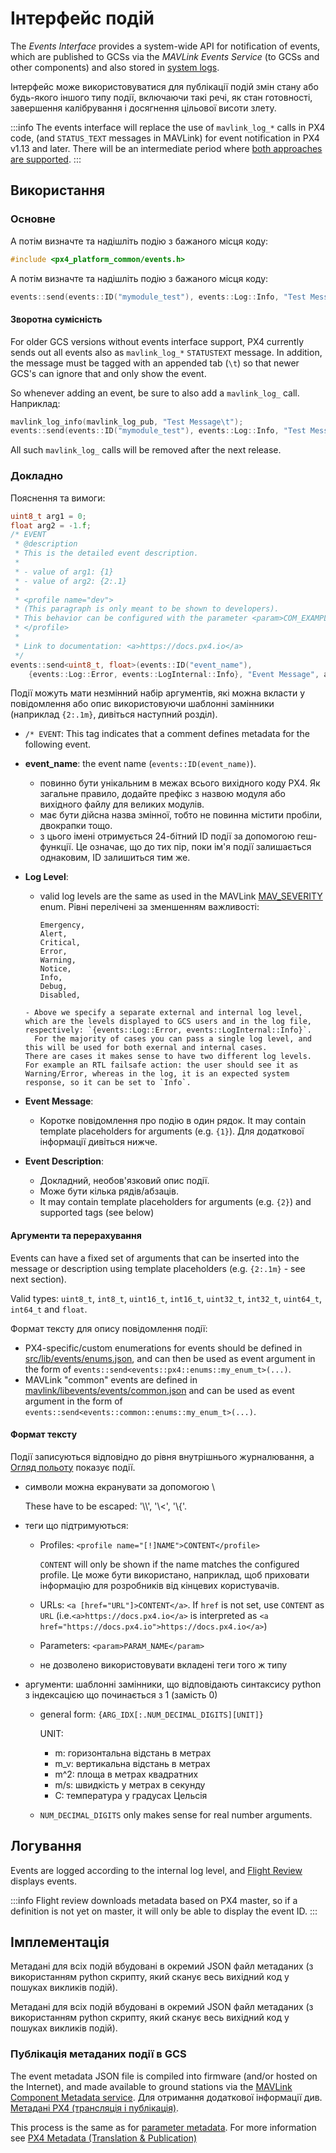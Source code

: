 # Інтерфейс подій

<Badge type="tip" text="PX4 v1.13" />

The _Events Interface_ provides a system-wide API for notification of events, which are published to GCSs via the _MAVLink Events Service_ (to GCSs and other components) and also stored in [system logs](../dev_log/logging.md).

Інтерфейс може використовуватися для публікації подій змін стану або будь-якого іншого типу події, включаючи такі речі, як стан готовності, завершення калібрування і досягнення цільової висоти злету.

:::info
The events interface will replace the use of `mavlink_log_*` calls in PX4 code, (and `STATUS_TEXT` messages in MAVLink) for event notification in PX4 v1.13 and later.
There will be an intermediate period where [both approaches are supported](#backward-compatibility).
:::

## Використання

### Основне

А потім визначте та надішліть подію з бажаного місця коду:

```cpp
#include <px4_platform_common/events.h>
```

А потім визначте та надішліть подію з бажаного місця коду:

```cpp
events::send(events::ID("mymodule_test"), events::Log::Info, "Test Message");
```

#### Зворотна сумісність

For older GCS versions without events interface support, PX4 currently sends out all events also as `mavlink_log_*` `STATUSTEXT` message.
In addition, the message must be tagged with an appended tab (`\t`) so that newer GCS's can ignore that and only show the event.

So whenever adding an event, be sure to also add a `mavlink_log_` call. Наприклад:

```cpp
mavlink_log_info(mavlink_log_pub, "Test Message\t");
events::send(events::ID("mymodule_test"), events::Log::Info, "Test Message");
```

All such `mavlink_log_` calls will be removed after the next release.

### Докладно

Пояснення та вимоги:

```cpp
uint8_t arg1 = 0;
float arg2 = -1.f;
/* EVENT
 * @description
 * This is the detailed event description.
 *
 * - value of arg1: {1}
 * - value of arg2: {2:.1}
 *
 * <profile name="dev">
 * (This paragraph is only meant to be shown to developers).
 * This behavior can be configured with the parameter <param>COM_EXAMPLE</param>.
 * </profile>
 *
 * Link to documentation: <a>https://docs.px4.io</a>
 */
events::send<uint8_t, float>(events::ID("event_name"),
	{events::Log::Error, events::LogInternal::Info}, "Event Message", arg1, arg2);
```

Події можуть мати незмінний набір аргументів, які можна вкласти у повідомлення або опис використовуючи шаблонні замінники (наприклад <code>{2:.1m}</code>, дивіться наступний розділ).

- `/* EVENT`: This tag indicates that a comment defines metadata for the following event.

- **event_name**: the event name (`events::ID(event_name)`).
  - повинно бути унікальним в межах всього вихідного коду PX4.
    Як загальне правило, додайте префікс з назвою модуля або вихідного файлу для великих модулів.
  - має бути дійсна назва змінної, тобто не повинна містити пробіли, двокрапки тощо.
  - з цього імені отримується 24-бітний ID події за допомогою геш-функції.
    Це означає, що до тих пір, поки ім'я події залишається однаковим, ID залишиться тим же.

- **Log Level**:

  - valid log levels are the same as used in the MAVLink [MAV_SEVERITY](https://mavlink.io/en/messages/common.html#MAV_SEVERITY) enum.
    Рівні перелічені за зменшенням важливості:

    ```plain
    Emergency,
    Alert,
    Critical,
    Error,
    Warning,
    Notice,
    Info,
    Debug,
    Disabled,
    ```

  ```
  - Above we specify a separate external and internal log level, which are the levels displayed to GCS users and in the log file, respectively: `{events::Log::Error, events::LogInternal::Info}`.
    For the majority of cases you can pass a single log level, and this will be used for both exernal and internal cases.
  There are cases it makes sense to have two different log levels.
  For example an RTL failsafe action: the user should see it as Warning/Error, whereas in the log, it is an expected system response, so it can be set to `Info`.
  ```

- **Event Message**:
  - Коротке повідомлення про подію в один рядок.
    It may contain template placeholders for arguments (e.g. `{1}`). Для додаткової інформації дивіться нижче.

- **Event Description**:
  - Докладний, необов'язковий опис події.
  - Може бути кілька рядів/абзаців.
  - It may contain template placeholders for arguments (e.g. `{2}`) and supported tags (see below)

#### Аргументи та перерахування

Events can have a fixed set of arguments that can be inserted into the message or description using template placeholders (e.g. `{2:.1m}` - see next section).

Valid types: `uint8_t`, `int8_t`, `uint16_t`, `int16_t`, `uint32_t`, `int32_t`, `uint64_t`, `int64_t` and `float`.

Формат тексту для опису повідомлення події:

- PX4-specific/custom enumerations for events should be defined in [src/lib/events/enums.json](https://github.com/PX4/PX4-Autopilot/blob/main/src/lib/events/enums.json), and can then be used as event argument in the form of `events::send<events::px4::enums::my_enum_t>(...)`.
- MAVLink "common" events are defined in [mavlink/libevents/events/common.json](https://github.com/mavlink/libevents/blob/master/events/common.json) and can be used as event argument in the form of `events::send<events::common::enums::my_enum_t>(...)`.

#### Формат тексту

Події записуються відповідно до рівня внутрішнього журналювання, а <a href="../log/flight_review.md">Огляд польоту</a> показує події.

- символи можна екранувати за допомогою \\

  These have to be escaped: '\\\\', '\\<', '\\{'.

- теги що підтримуються:

  - Profiles: `<profile name="[!]NAME">CONTENT</profile>`

    `CONTENT` will only be shown if the name matches the configured profile.
    Це може бути використано, наприклад, щоб приховати інформацію для розробників від кінцевих користувачів.

  - URLs: `<a [href="URL"]>CONTENT</a>`.
    If `href` is not set, use `CONTENT` as `URL` (i.e.`<a>https://docs.px4.io</a>` is interpreted as `<a href="https://docs.px4.io">https://docs.px4.io</a>`)

  - Parameters: `<param>PARAM_NAME</param>`

  - не дозволено використовувати вкладені теги того ж типу

- аргументи: шаблонні замінники, що відповідають синтаксису python з індексацією що починається з 1 (замість 0)

  - general form: `{ARG_IDX[:.NUM_DECIMAL_DIGITS][UNIT]}`

    UNIT:

    - m: горизонтальна відстань в метрах
    - m_v: вертикальна відстань в метрах
    - m^2: площа в метрах квадратних
    - m/s: швидкість у метрах в секунду
    - C: температура у градусах Цельсія

  - `NUM_DECIMAL_DIGITS` only makes sense for real number arguments.

## Логування

Events are logged according to the internal log level, and [Flight Review](../log/flight_review.md) displays events.

:::info
Flight review downloads metadata based on PX4 master, so if a definition is not yet on master, it will only be able to display the event ID.
:::

## Імплементація

Метадані для всіх подій вбудовані в окремий JSON файл метаданих (з використанням python скрипту, який сканує весь вихідний код у пошуках викликів подій).

Метадані для всіх подій вбудовані в окремий JSON файл метаданих (з використанням python скрипту, який сканує весь вихідний код у пошуках викликів подій).

### Публікація метаданих події в GCS

The event metadata JSON file is compiled into firmware (and/or hosted on the Internet), and made available to ground stations via the [MAVLink Component Metadata service](https://mavlink.io/en/services/component_information.html).
Для отримання додаткової інформації див. <a href="../advanced/px4_metadata.md"> Метадані PX4 (трансляція і публікація)</a>.

This process is the same as for [parameter metadata](../advanced/parameters_and_configurations.md#publishing-parameter-metadata-to-a-gcs).
For more information see [PX4 Metadata (Translation & Publication)](../advanced/px4_metadata.md)
